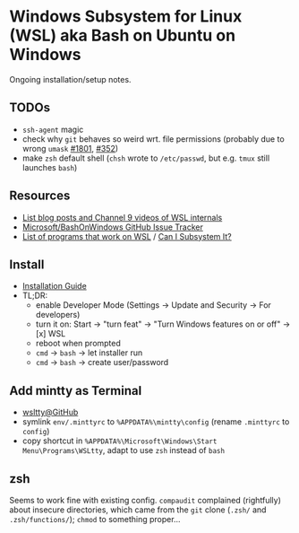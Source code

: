 # Windows Subsystem for Linux (WSL) aka Bash on Ubuntu on Windows

Ongoing installation/setup notes.

## TODOs
* `ssh-agent` magic
* check why `git` behaves so weird wrt. file permissions (probably due to wrong `umask` [#1801](https://github.com/Microsoft/BashOnWindows/issues/1801), [#352](https://github.com/Microsoft/BashOnWindows/issues/352))
* make `zsh` default shell (`chsh` wrote to `/etc/passwd`, but e.g. `tmux` still launches `bash`)

## Resources
* [List blog posts and Channel 9 videos of WSL internals](https://blogs.msdn.microsoft.com/commandline/learn-about-bash-on-windows-subsystem-for-linux/)
* [Microsoft/BashOnWindows GitHub Issue Tracker](https://github.com/microsoft/bashonwindows)
* [List of programs that work on WSL](https://github.com/ethanhs/WSL-Programs) / [Can I Subsystem It?](https://github.com/davatron5000/can-i-subsystem-it)

## Install
* [Installation Guide](https://msdn.microsoft.com/en-us/commandline/wsl/install_guide)
* TL;DR:
  * enable Developer Mode (Settings → Update and Security → For developers)
  * turn it on: Start → "turn feat" → "Turn Windows features on or off" → [x] WSL
  * reboot when prompted
  * `cmd` → `bash` → let installer run
  * `cmd` → `bash` → create user/password

## Add mintty as Terminal
* [wsltty@GitHub](https://github.com/mintty/wsltty)
* symlink `env/.minttyrc` to `%APPDATA%\mintty\config` (rename `.minttyrc` to `config`)
* copy shortcut in `%APPDATA%\Microsoft\Windows\Start Menu\Programs\WSLtty`, adapt to use `zsh` instead of `bash`

## zsh
Seems to work fine with existing config. `compaudit` complained (rightfully) about insecure directories,
which came from the `git` clone (`.zsh/` and `.zsh/functions/`); `chmod` to something proper…

